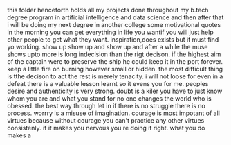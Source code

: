 this folder henceforth  holds all my projects done throughout my b.tech degree program in artificial intelligence and data science
and then after that i will be doing my next degree in another college 
some motivational quotes in the morning
you can get everything in life you wantif you will just help other people to get what they want.
inspiration,does exists but it must find yo working.
show up show up and show up and after a while the muse shows upto 
more is long  indecision than the rigt decison.
if the highest aim of the captain were to preserve the ship he could keep it in the port forever.
keep a little fire on burning however small or hidden.
the most difficult thing is tthe decison to act the rest is merely tenacity.
i will not loose for even in a defeat there is a valuable lesson learnt so it evens you for me.
peoples desire and authenticity is very strong.
doubt is a kiler you have to just know whom you are and what you stand for
no one changes the world who is obessed.
the best way through let in 
if there is no struggle there is no process.
worrry is a misuse of imagination.
courage is most impotant of all virtues because without courage you can't practice any other virtues consistenly.
if it makes you nervous you re doing it right.
what you do makes a








